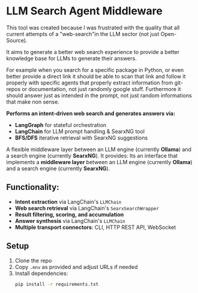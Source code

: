 # LLM Search Agent Middleware

This tool was created because I was frustrated with the quality that all current attempts of a "web-search"in the LLM sector (not just Open-Source). 

It aims to generate a better web search experience to provide a better knowledge base for LLMs to generate their answers.

For example when you search for a specific package in Python, or even better provide a direct link it should be able to scan that link and follow it properly with specific agents 
that properly extract information from git-repos or documentation, not just randomly google stuff. Furthermore it should answer just as intended in the prompt, not just random informations that make non sense.

**Performs an intent‑driven web search and generates answers via:**

- **LangGraph** for stateful orchestration
- **LangChain** for LLM prompt handling & SearxNG tool
- **BFS/DFS** iterative retrieval with SearxNG suggestions

A flexible middleware layer between an LLM engine (currently **Ollama**) and a search engine (currently **SearxNG**). It provides:
Its an interface that implements a **middleware layer** between an LLM engine (currently **Ollama**) and a search engine (currently **SearxNG**). 

## Functionality:

- **Intent extraction** via LangChain's `LLMChain`
- **Web search retrieval** via LangChain's `SearxSearchWrapper`
- **Result filtering, scoring, and accumulation**
- **Answer synthesis** via LangChain's `LLMChain`
- **Multiple transport connectors**: CLI, HTTP REST API, WebSocket

## Setup
1. Clone the repo
2. Copy `.env` as provided and adjust URLs if needed
3. Install dependencies:
   ```bash
   pip install -r requirements.txt